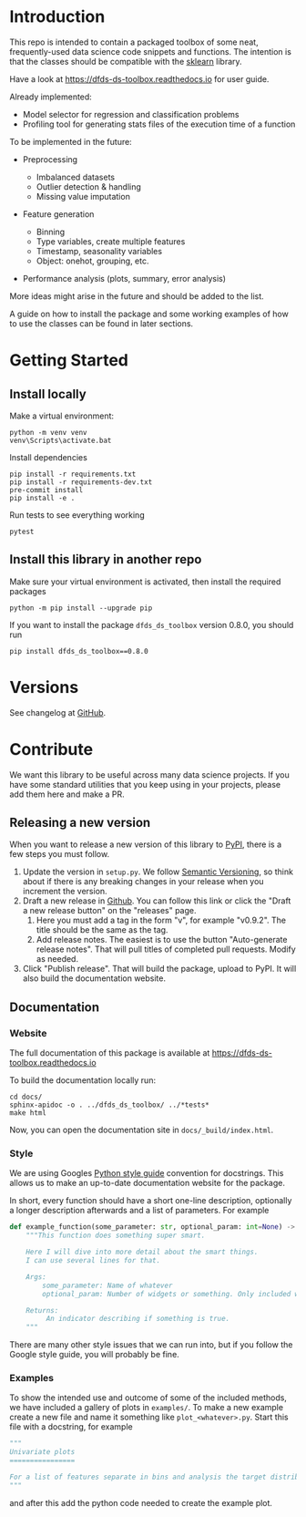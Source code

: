 # Introduction

This repo is intended to contain a packaged toolbox of some neat,
frequently-used data science code snippets and functions. The intention is that
the classes should be compatible with the
[sklearn](https://scikit-learn.org/stable/) library.

Have a look at https://dfds-ds-toolbox.readthedocs.io for user guide.

Already implemented:

- Model selector for regression and classification problems
- Profiling tool for generating stats files of the execution time of a function

To be implemented in the future:

- Preprocessing

  - Imbalanced datasets
  - Outlier detection & handling
  - Missing value imputation

- Feature generation

  - Binning
  - Type variables, create multiple features
  - Timestamp, seasonality variables
  - Object: onehot, grouping, etc.

- Performance analysis (plots, summary, error analysis)

More ideas might arise in the future and should be added to the list.

A guide on how to install the package and some working examples of how to use
the classes can be found in later sections.

# Getting Started

## Install locally

Make a virtual environment:

```shell
python -m venv venv
venv\Scripts\activate.bat
```

Install dependencies

```shell
pip install -r requirements.txt
pip install -r requirements-dev.txt
pre-commit install
pip install -e .
```

Run tests to see everything working

```shell
pytest
```

## Install this library in another repo

Make sure your virtual environment is activated, then install the required
packages

```shell
python -m pip install --upgrade pip
```

If you want to install the package `dfds_ds_toolbox` version 0.8.0, you should
run

```shell
pip install dfds_ds_toolbox==0.8.0
```

# Versions

See changelog at
[GitHub](https://github.com/dfds-data/dfds-ds-toolbox/releases).

# Contribute

We want this library to be useful across many data science projects. If you have
some standard utilities that you keep using in your projects, please add them
here and make a PR.

## Releasing a new version

When you want to release a new version of this library to
[PyPI](https://pypi.org/project/dfds-ds-toolbox/), there is a few steps you must
follow.

1. Update the version in `setup.py`. We follow
   [Semantic Versioning](https://semver.org/), so think about if there is any
   breaking changes in your release when you increment the version.
2. Draft a new release in
   [Github](https://github.com/dfds-data/dfds-ds-toolbox/releases/new). You can
   follow this link or click the "Draft a new release button" on the "releases"
   page.
   1. Here you must add a tag in the form "v<VERSION>", for example "v0.9.2".
      The title should be the same as the tag.
   2. Add release notes. The easiest is to use the button "Auto-generate release
      notes". That will pull titles of completed pull requests. Modify as
      needed.
3. Click "Publish release". That will build the package, upload to PyPI. It will
   also build the documentation website.

## Documentation

### Website

The full documentation of this package is available at
https://dfds-ds-toolbox.readthedocs.io

To build the documentation locally run:

```shell
cd docs/
sphinx-apidoc -o . ../dfds_ds_toolbox/ ../*tests*
make html
```

Now, you can open the documentation site in `docs/_build/index.html`.

### Style

We are using Googles
[Python style guide](https://google.github.io/styleguide/pyguide.html#381-docstrings)
convention for docstrings. This allows us to make an up-to-date documentation
website for the package.

In short, every function should have a short one-line description, optionally a
longer description afterwards and a list of parameters. For example

```python
def example_function(some_parameter: str, optional_param: int=None) -> bool:
    """This function does something super smart.

    Here I will dive into more detail about the smart things.
    I can use several lines for that.

    Args:
        some_parameter: Name of whatever
        optional_param: Number of widgets or something. Only included when all the starts align.

    Returns:
         An indicator describing if something is true.
    """
```

There are many other style issues that we can run into, but if you follow the
Google style guide, you will probably be fine.

### Examples

To show the intended use and outcome of some of the included methods, we have
included a gallery of plots in `examples/`. To make a new example create a new
file and name it something like `plot_<whatever>.py`. Start this file with a
docstring, for example

```python
"""
Univariate plots
================

For a list of features separate in bins and analysis the target distribution in both Train and Test
"""
```

and after this add the python code needed to create the example plot.
